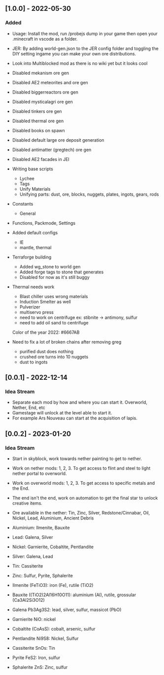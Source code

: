 ## [1.0.0] - 2022-05-30

### Added
- Usage:  Install the mod, run /probejs dump in your game then open your .minecraft in vscode as a folder.
- JER: By adding world-gen.json to the JER config folder and toggling the DIY setting ingame you can make your own ore distributions.
- Look into Multiblocked mod as there is no wiki yet but it looks cool

- Disabled mekanism ore gen
- Disabled AE2 meteorites and ore gen
- Disabled biggerreactors ore gen
- Disabled mysticalagri ore gen
- Disabled tinkers ore gen
- Disabled thermal ore gen
- Disabled books on spawn
- Disabled default large ore deposit generation
- Disabled antimatter (gregtech) ore gen
- Disabled AE2 facades in JEI
- Writing base scripts
    - Lychee
    - Tags
    - Unify Materials
    - Unifying parts: dust, ore, blocks, nuggets, plates, ingots, gears, rods
- Constants
    - General
- Functions, Packmode, Settings
- Added default configs
    - IE
    - mantle, thermal
- Terraforge building
    - Added wg_stone to world gen
    - Added forge tags to stone that generates
    - Disabled for now as it's still buggy
- Thermal needs work
    - Blast chiller uses wrong materials
    - Induction Smelter as well
    - Pulverizer
    - multiservo press
    - need to work on centrifuge ex: stibnite -> antimony, sulfur
    - need to add oil sand to centrifuge

    Color of the year 2022:
    #6667AB
    
- Need to fix a lot of broken chains after removing greg
    - purified dust does nothing
    - crushed ore turns into 10 nuggets
    - dust to ingots



## [0.0.1] - 2022-12-14

### Idea Stream

- Separate each mod by how and where you can start it. Overworld, Nether, End, etc
- Gamestage will unlock at the level able to start it.
- For example Ars Nouveau can start at the acquisition of lapis.


## [0.0.2] - 2023-01-20

### Idea Stream

- Start in skyblock, work towards nether painting to get to nether.
- Work on nether mods: 1, 2, 3. To get access to flint and steel to light nether portal to overworld.
- Work on overworld mods: 1, 2, 3. To get access to specific metals and the End.
- The end isn't the end, work on automation to get the final star to unlock creative items.

- Ore available in the nether: Tin, Zinc, Silver, Redstone/Cinnabar, Oil, Nickel, Lead, Aluminium, Ancient Debris
- Aluminium: Ilmenite, Bauxite
- Lead: Galena, Silver
- Nickel: Garnierite, Cobaltite, Pentlandite
- Silver: Galena, Lead
- Tin: Cassiterite
- Zinc: Sulfur, Pyrite, Sphalerite

- Ilmenite (FeTiO3): iron (Fe), rutile (TiO2)
- Bauxite ((TiO2)2Al16H10O11): aluminium (Al), rutile, grossular (Ca3Al2Si3O12)
- Galena Pb3Ag3S2: lead, silver, sulfur, massicot (PbO)
- Garnierite NiO: nickel
- Cobaltite (CoAsS): cobalt, arsenic, sulfur
- Pentlandite Ni9S8: Nickel, Sulfur
- Cassiterite SnOs: Tin
- Pyrite FeS2: Iron, sulfur
- Sphalerite ZnS: Zinc, sulfur